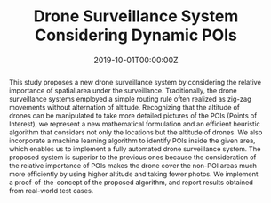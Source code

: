 ---
title: "Drone Surveillance System Considering Dynamic POIs"
authors:
- admin
- Munjeong Kang
- Nayoung Kim
- Chungmok Lee
author_notes:
- ''
- ''
- ''
- ''
date: "2019-10-01T00:00:00Z"
doi: ""

# Schedule page publish date (NOT publication's date).
publishDate: "2019-10-01T00:00:00Z"

# Publication type.
publication_types: ["article-journal"]

# Publication name and optional abbreviated publication name.
publication: "Journal of Korean Institute of Industrial Engineers, 45(5), 416-429, 2019"
publication_short: In *JKIIE*
abstract: This study proposes a new drone surveillance system by considering the relative importance of spatial area under the surveillance. Traditionally, the drone surveillance systems employed a simple routing rule often realized as zig-zag movements without alternation of altitude. Recognizing that the altitude of drones can be manipulated to take more detailed pictures of the POIs (Points of Interest), we represent a new mathematical formulation and an efficient heuristic algorithm that considers not only the locations but the altitude of drones. We also incorporate a machine learning algorithm to identify POIs inside the given area, which enables us to implement a fully automated drone surveillance system. The proposed system is superior to the previous ones because the consideration of the relative importance of POIs makes the drone cover the non-POI areas much more efficiently by using higher altitude and taking fewer photos. We implement a proof-of-the-concept of the proposed algorithm, and report results obtained from real-world test cases.
tags: []
# Display this page in the Featured widget?
featured: false

# links:

url_pdf: 'https://www.dbpia.co.kr/pdf/pdfView.do?nodeId=NODE09218527&googleIPSandBox=false&mark=0&ipRange=false&b2cLoginYN=false&isPDFSizeAllowed=true&nodeHistoryTotalCnt=5&accessgl=Y&language=ko_KR&hasTopBanner=true'
url_code: ''
url_dataset: ''
url_poster: ''
url_project: ''
url_slides: ''
url_source: ''
url_video: ''
---
